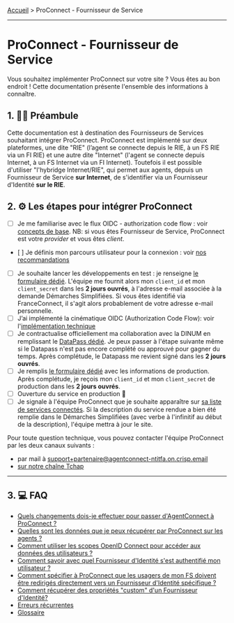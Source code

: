[Accueil](README.md) > ProConnect - Fournisseur de Service

---

# ProConnect - Fournisseur de Service

Vous souhaitez implémenter ProConnect sur votre site ? Vous êtes au bon endroit ! Cette documentation présente l'ensemble des informations à connaître.

## 1. 👩‍🏫 Préambule

Cette documentation est à destination des Fournisseurs de Services souhaitant intégrer ProConnect. ProConnect est implémenté sur deux plateformes, une dite "RIE" (l’agent se connecte depuis le RIE, à un FS RIE via un FI RIE) et une autre dite "Internet" (l'agent se connecte depuis Internet, à un FS Internet via un FI Internet). Toutefois il est possible d'utiliser "l'hybridge Internet/RIE", qui permet aux agents, depuis un Fournisseur de Service **sur Internet**, de s'identifier via un Fournisseur d'Identité **sur le RIE**.

## 2. ⚙️ Les étapes pour intégrer ProConnect

- [ ] Je me familiarise avec le flux OIDC - authorization code flow : voir [concepts de base](../resources/flux_oidc.md). NB: si vous êtes Fournisseur de Service, ProConnect est votre _provider_ et vous êtes _client_.
- [ ] Je définis mon parcours utilisateur pour la connexion : voir [nos recommandations](./recommandation_parcours.md)
- [ ] Je souhaite lancer les développements en test : je renseigne [le formulaire dédié](https://www.demarches-simplifiees.fr/commencer/demande-creation-fs-fca). L'équipe me fournit alors mon `client_id` et mon `client_secret` dans les **2 jours ouvrés**, à l'adresse e-mail associée à la demande Démarches Simplifiées. Si vous êtes identifié via FranceConnect, il s'agit alors probablement de votre adresse e-mail personnelle.
- [ ] J’ai implémenté la cinématique OIDC (Authorization Code Flow): voir l'[implémentation technique](./implementation_technique.md)
- [ ] Je contractualise officiellement ma collaboration avec la DINUM en remplissant le [DataPass dédié](./datapass-fs.md). Je peux passer à l'étape suivante même si le Datapass n'est pas encore complété ou approuvé pour gagner du temps. Après complétude, le Datapass me revient signé dans les **2 jours ouvrés**.
- [ ] Je remplis [le formulaire dédié](https://www.demarches-simplifiees.fr/commencer/demande-creation-fs-fca) avec les informations de production. Après complétude, je reçois mon `client_id` et mon `client_secret` de production dans les **2 jours ouvrés**.
- [ ] Ouverture du service en production 🚀
- [ ] Je signale à l'équipe ProConnect que je souhaite apparaître sur [sa liste de services connectés](https://www.proconnect.gouv.fr/services). Si la description du service rendue a bien été remplie dans le Démarches Simplifiées (avec verbe à l'infinitif au début de la description), l'équipe mettra à jour le site. 

Pour toute question technique, vous pouvez contacter l'équipe ProConnect par les deux canaux suivants :

- par mail à support+partenaire@agentconnect-ntitfa.on.crisp.email
- [sur notre chaîne Tchap](https://www.tchap.gouv.fr/#/room/!kBghcRpyMNThkFQjdW:agent.dinum.tchap.gouv.fr)

---

## 3. 💻 FAQ

- [Quels changements dois-je effectuer pour passer d'AgentConnect à ProConnect ?](./changement-agentconnect-proconnect-fs.md)
- [Quelles sont les données que je peux récupérer par ProConnect sur les agents ?](./donnees_fournies.md)
- [Comment utiliser les scopes OpenID Connect pour accéder aux données des utilisateurs ?](./scope-claims.md)
- [Comment savoir avec quel Fournisseur d'Identité s'est authentifié mon utilisateur ?](./connaitre-le-fi-utilise.md)
- [Comment spécifier à ProConnect que les usagers de mon FS doivent être redirigés directement vers un Fournisseur d'Identité spécifique ?](./idp_hint_usage.md)
- [Comment récupérer des propriétés "custom" d'un Fournisseur d'Identité?](./custom-scope.md)
- [Erreurs récurrentes](./troubleshooting-fs.md)
- [Glossaire](../resources/glossaire.md)
